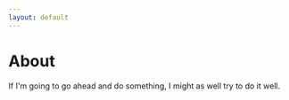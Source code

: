 ```yaml
---
layout: default
---
```


# About

If I'm going to go ahead and do something, I might as well try to do it well.
